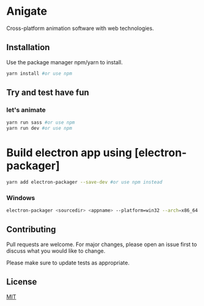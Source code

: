 # Anigate

Cross-platform animation software with web technologies.

## Installation

Use the package manager npm/yarn to install.

```bash
yarn install #or use npm
```

## Try and test have fun
### let's animate 


```bash
yarn run sass #or use npm
yarn run dev #or use npm
```

# Build electron app using [electron-packager]

```bash
yarn add electron-packager --save-dev #or use npm instead
```
### Windows
```bash
electron-packager <sourcedir> <appname> --platform=win32 --arch=x86_64
```

## Contributing

Pull requests are welcome. For major changes, please open an issue first
to discuss what you would like to change.

Please make sure to update tests as appropriate.

## License

[MIT](https://choosealicense.com/licenses/mit/)
